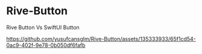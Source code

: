# Rive-Button
Rive Button Vs SwiftUI Button 


https://github.com/yusufcansglm/Rive-Button/assets/135333933/65f1cd54-0ac9-402f-9e78-0b050df6fafb

